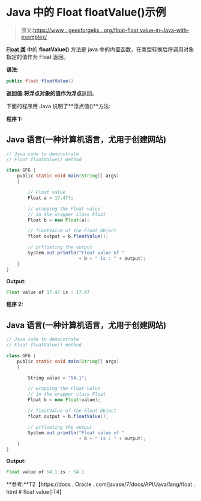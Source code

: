 # Java 中的 Float floatValue()示例

> 原文:[https://www . geesforgeks . org/float-float value-in-Java-with-examples/](https://www.geeksforgeeks.org/float-floatvalue-in-java-with-examples/)

[**Float 类**](https://www.geeksforgeeks.org/java-lang-float-class-in-java/) 中的 **floatValue()** 方法是 java 中的内置函数，在类型转换后将调用对象指定的值作为 Float 返回。

**语法**:

```java
public float floatValue()

```

**返回值:**将浮点对象的值作为**浮点**返回。

下面的程序用 Java 说明了**浮点值()**方法:

**程序 1:**

## Java 语言(一种计算机语言，尤用于创建网站)

```java
// Java code to demonstrate
// Float floatValue() method

class GFG {
    public static void main(String[] args)
    {

        // Float value
        Float a = 17.47f;

        // wrapping the Float value
        // in the wrapper class Float
        Float b = new Float(a);

        // floatValue of the Float Object
        float output = b.floatValue();

        // prfloating the output
        System.out.println("Float value of "
                           + b + " is : " + output);
    }
}
```

**Output:** 

```java
Float value of 17.47 is : 17.47

```

**程序 2:**

## Java 语言(一种计算机语言，尤用于创建网站)

```java
// Java code to demonstrate
// Float floatValue() method

class GFG {
    public static void main(String[] args)
    {

        String value = "54.1";

        // wrapping the Float value
        // in the wrapper class Float
        Float b = new Float(value);

        // floatValue of the Float Object
        float output = b.floatValue();

        // prfloating the output
        System.out.println("Float value of "
                           + b + " is : " + output);
    }
}
```

**Output:** 

```java
Float value of 54.1 is : 54.1

```

**参考:**T2【https://docs . Oracle . com/javase/7/docs/API/Java/lang/float . html # float value()T4】